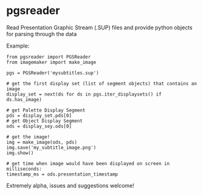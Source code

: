 # pgsreader
Read Presentation Graphic Stream (.SUP) files and provide python objects for parsing through the data


Example:

    from pgsreader import PGSReader
    from imagemaker import make_image
    
    pgs = PGSReader('mysubtitles.sup')
    
    # get the first display set (list of segment objects) that contains an image
    display_set = next(ds for ds in pgs.iter_displaysets() if ds.has_image)
    
    # get Palette Display Segment
    pds = display_set.pds[0]
    # get Object Display Segment
    ods = display_sey.ods[0]
    
    # get the image!
    img = make_image(ods, pds)
    img.save('my_subtitle_image.png')
    img.show()
    
    # get time when image would have been displayed on screen in milliseconds:
    timestamp_ms = ods.presentation_timestamp
    
Extremely alpha, issues and suggestions welcome!
